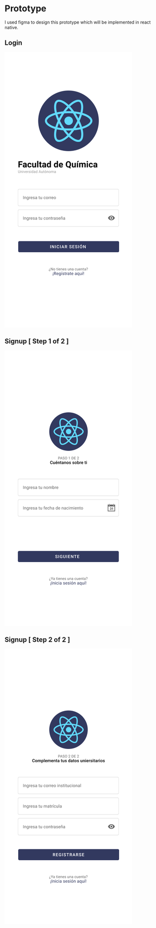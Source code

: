 # Prototype

I used figma to design this prototype which will be implemented in react native.

## Login

![Login](assets/Login.png)

## Signup [ Step 1 of 2 ]

![Signup step 1 of 2](assets/Signup[Step1of2].png)

## Signup [ Step 2 of 2 ]

![Signup step 2 of 2](assets/Signup[Step2of2].png)
